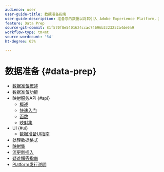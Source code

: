 ```yaml
---
audience: user
user-guide-title: 数据准备指南
user-guide-description: 准备您的数据以将其引入 Adobe Experience Platform，并了解数据准备如何帮助您映射、转换和验证数据。
feature: Data Prep
source-git-commit: 81f570f8e5401624ccac74696b2323252a4de0a9
workflow-type: tm+mt
source-wordcount: '64'
ht-degree: 65%

---
```



# 数据准备 {#data-prep}

- [数据准备概述](home.md)
- [数据准备功能](functions.md)
- 映射服务API {#api}
   - [概述](./api/overview.md)
   - [快速入门](./api/getting-started.md)
   - [函数](./api/functions.md)
   - [映射集](./api/mapping-set.md)
- UI {#ui}
   - [数据准备UI指南](./ui/mapping.md)
- [处理数据格式](./data-handling.md)
- [映射集](mapping-set.md)
- [流更新插入](upserts.md)
- [疑难解答指南](troubleshooting-guide.md)
- [Platform发行说明](https://www.adobe.com/go/platform-release-notes_cn)
